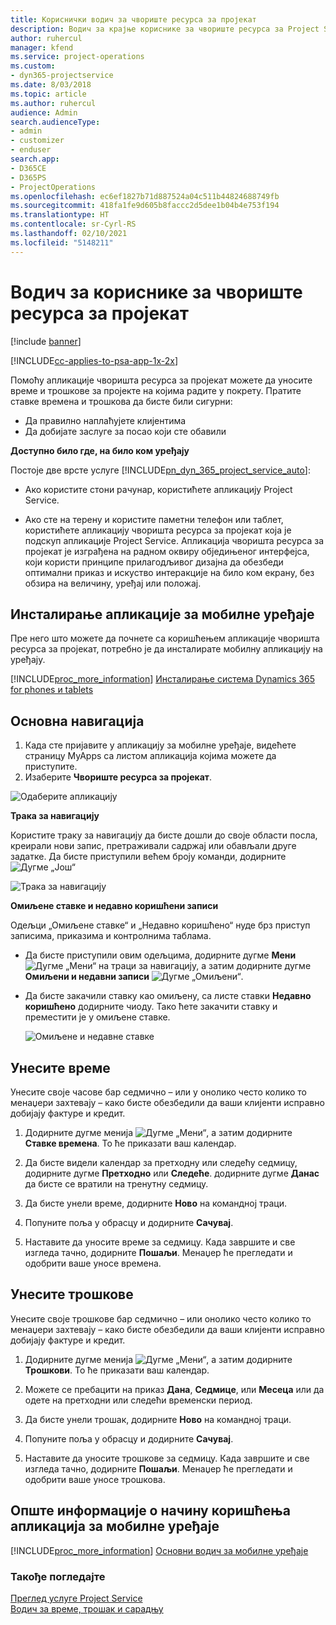 ```yaml
---
title: Кориснички водич за чвориште ресурса за пројекат
description: Водич за крајње кориснике за чвориште ресурса за Project Service
author: ruhercul
manager: kfend
ms.service: project-operations
ms.custom:
- dyn365-projectservice
ms.date: 8/03/2018
ms.topic: article
ms.author: ruhercul
audience: Admin
search.audienceType:
- admin
- customizer
- enduser
search.app:
- D365CE
- D365PS
- ProjectOperations
ms.openlocfilehash: ec6ef1827b71d887524a04c511b44824688749fb
ms.sourcegitcommit: 418fa1fe9d605b8faccc2d5dee1b04b4e753f194
ms.translationtype: HT
ms.contentlocale: sr-Cyrl-RS
ms.lasthandoff: 02/10/2021
ms.locfileid: "5148211"
---
```

# <a name="user-guide-for-project-resource-hub"></a>Водич за кориснике за чвориште ресурса за пројекат

[!include [banner](../includes/psa-now-project-operations.md)]

[!INCLUDE[cc-applies-to-psa-app-1x-2x](../includes/cc-applies-to-psa-app-1x-2x.md)]

Помоћу апликације чворишта ресурса за пројекат можете да уносите време и трошкове за пројекте на којима радите у покрету. Пратите ставке времена и трошкова да бисте били сигурни:

- Да правилно наплаћујете клијентима
- Да добијате заслуге за посао који сте обавили

**Доступно било где, на било ком уређају**

Постоје две врсте услуге [!INCLUDE[pn_dyn_365_project_service_auto](../includes/pn-dyn-365-project-service-auto.md)]: 

- Ако користите стони рачунар, користићете апликацију Project Service. 

- Ако сте на терену и користите паметни телефон или таблет, користићете апликацију чворишта ресурса за пројекат која је подскуп апликације Project Service. Апликација чворишта ресурса за пројекат је изграђена на радном оквиру обједињеног интерфејса, који користи принципе прилагодљивог дизајна да обезбеди оптимални приказ и искуство интеракције на било ком екрану, без обзира на величину, уређај или положај. 


## <a name="install-the-mobile-app"></a>Инсталирање апликације за мобилне уређаје
Пре него што можете да почнете са коришћењем апликације чворишта ресурса за пројекат, потребно је да инсталирате мобилну апликацију на уређају. 

[!INCLUDE[proc_more_information](../includes/proc-more-information.md)] [Инсталирање система Dynamics 365 for phones и tablets](https://docs.microsoft.com/dynamics365/mobile-app/install-dynamics-365-for-phones-and-tablets)

## <a name="basic-navigation"></a>Основна навигација
1.  Када сте пријавите у апликацију за мобилне уређаје, видећете страницу MyApps са листом апликација којима можете да приступите. 
2.  Изаберите **Чвориште ресурса за пројекат**.

![Одаберите апликацију](media/chooseApp_1.png "Одаберите апликацију")

**Трака за навигацију**

Користите траку за навигацију да бисте дошли до своје области посла, креирали нови запис, претраживали садржај или обављали друге задатке. Да бисте приступили већем броју команди, додирните ![Дугме „Још“](media/MoreButton.png "Дугме „Још“")

![Трака за навигацију](media/NavBar_2.png "Трака за навигацију")

**Омиљене ставке и недавно коришћени записи**

Одељци „Омиљене ставке“ и „Недавно коришћено“ нуде брз приступ записима, приказима и контролнима таблама. 

- Да бисте приступили овим одељцима, додирните дугме **Мени** ![Дугме „Мени“](media/MenuButton.png "Дугме менија") на траци за навигацију, а затим додирните дугме **Омиљени и недавни записи** ![Дугме „Омиљени“](media/FavButton.png "Дугме Омиљени").

- Да бисте закачили ставку као омиљену, са листе ставки **Недавно коришћено** додирните чиоду. Тако ћете закачити ставку и преместити је у омиљене ставке.

  ![Омиљене и недавне ставке](media/Favs_3.png "Омиљене и недавне ставке")
 
## <a name="enter-time"></a>Унесите време
Унесите своје часове бар седмично – или у онолико често колико то менаџери захтевају – како бисте обезбедили да ваши клијенти исправно добијају фактуре и кредит.

1. Додирните дугме менија ![Дугме „Мени“](media/MenuButton.png "Дугме менија"), а затим додирните **Ставке времена**. То ће приказати ваш календар.

2. Да бисте видели календар за претходну или следећу седмицу, додирните дугме **Претходно** или **Следеће**. додирните дугме **Данас** да бисте се вратили на тренутну седмицу.

3. Да бисте унели време, додирните **Ново** на командној траци. 

4. Попуните поља у обрасцу и додирните **Сачувај**.

5. Наставите да уносите време за седмицу. Када завршите и све изгледа тачно, додирните **Пошаљи**. Менаџер ће прегледати и одобрити ваше уносе времена.

## <a name="enter-expenses"></a>Унесите трошкове 
Унесите своје трошкове бар седмично – или онолико често колико то менаџери захтевају – како бисте обезбедили да ваши клијенти исправно добијају фактуре и кредит.

1. Додирните дугме менија ![Дугме „Мени“](media/MenuButton.png "Дугме менија"), а затим додирните **Трошкови**. То ће приказати ваш календар.

2. Можете се пребацити на приказ **Дана**, **Седмице**, или **Месеца** или да одете на претходни или следећи временски период. 

3. Да бисте унели трошак, додирните **Ново** на командној траци. 

4. Попуните поља у обрасцу и додирните **Сачувај**.

5. Наставите да уносите трошкове за седмицу. Када завршите и све изгледа тачно, додирните **Пошаљи**. Менаџер ће прегледати и одобрити ваше уносе трошкова.

## <a name="general-information-on-how-to-use-the-mobile-app"></a>Опште информације о начину коришћења апликација за мобилне уређаје 
[!INCLUDE[proc_more_information](../includes/proc-more-information.md)] [Основни водич за мобилне уређаје](https://docs.microsoft.com/dynamics365/mobile-app/dynamics-365-phones-tablets-users-guide)

### <a name="see-also"></a>Такође погледајте  
 [Преглед услуге Project Service](../psa/overview.md)   
 [Водич за време, трошак и сарадњу](../psa/time-expense-collaboration-guide.md)   
 
